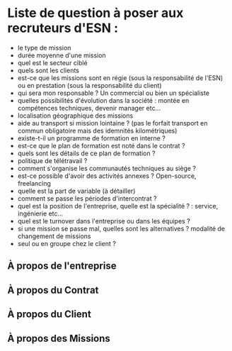 # Liste de question à poser aux recruteurs d'ESN :

- le type de mission
- durée moyenne d'une mission 
- quel est le secteur ciblé
- quels sont les clients
- est-ce que les missions sont en régie (sous la responsabilité de l'ESN) ou en prestation (sous la responsabilité du client)
- qui sera mon responsable ? Un commercial ou bien un spécialiste
- quelles possibilités d'évolution dans la société : montée en compétences techniques, devenir manager etc...
- localisation géographique des missions
- aide au transport si mission lointaine ? (pas le forfait transport en commun obligatoire mais des idemnités kilométriques)
- existe-t-il un programme de formation en interne ?
- est-ce que le plan de formation est noté dans le contrat ?
- quels sont les détails de ce plan de formation ?
- politique de télétravail ?
- comment s'organise les communautés techniques au siège ?
- est-ce possible d'avoir des activités annexes ? Open-source, freelancing
- quelle est la part de variable (à détailler)
- comment se passe les périodes d'intercontrat ?
- quel est la position de l'entreprise, quelle est la spécialité ? : service, ingénierie etc...
- quel est le turnover dans l'entreprise ou dans les équipes ?
- si une mission se passe mal, quelles sont les alternatives ? modalité de changement de missions
- seul ou en groupe chez le client ?

## À propos de l'entreprise

## À propos du Contrat

## À propos du Client

## À propos des Missions
